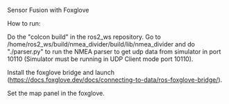 Sensor Fusion with Foxglove

How to run:

Do the "colcon build" in the ros2_ws repository.
Go to /home/ros2_ws/build/nmea_divider/build/lib/nmea_divider and do "./parser.py" to run the NMEA parser to get udp data from simulator in port 10110 (Simulator must be running in UDP Client mode port 10110).

Install the foxglove bridge and launch (https://docs.foxglove.dev/docs/connecting-to-data/ros-foxglove-bridge/).

Set the map panel in the foxglove.
